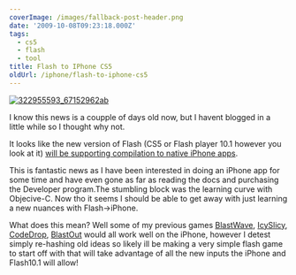 ```yaml
---
coverImage: /images/fallback-post-header.png
date: '2009-10-08T09:23:18.000Z'
tags:
  - cs5
  - flash
  - tool
title: Flash to IPhone CS5
oldUrl: /iphone/flash-to-iphone-cs5
---
```


[![322955593_67152962ab](/wp-content/uploads/2009/10/322955593_67152962ab.jpg "322955593_67152962ab")](/wp-content/uploads/2009/10/322955593_67152962ab.jpg)

I know this news is a coupple of days old now, but I havent blogged in a little while so I thought why not.

<!-- more -->

It looks like the new version of Flash (CS5 or Flash player 10.1 however you look at it) [will be supporting compilation to native iPhone apps](https://labs.adobe.com/technologies/flashcs5/appsfor_iphone/).

This is fantastic news as I have been interested in doing an iPhone app for some time and have even gone as far as reading the docs and purchasing the Developer program.The stumbling block was the learning curve with Objecive-C. Now tho it seems I should be able to get away with just learning a new nuances with Flash->iPhone.

What does this mean? Well some of my previous games [BlastWave](https://www.mikecann.co.uk/programming/blastwave-2-development-update/), [IcySlicy](https://www.mikecann.co.uk/programming/icy-slicy/), [CodeDrop](https://www.mikecann.co.uk/flash/codedrop/), [BlastOut](https://www.mikecann.co.uk/programming/blast-out/) would all work well on the iPhone, however I detest simply re-hashing old ideas so likely ill be making a very simple flash game to start off with that will take advantage of all the new inputs the iPhone and Flash10.1 will allow!
